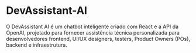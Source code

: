 # DevAssistant-AI
O DevAssistant AI é um chatbot inteligente criado com React e a API da OpenAI, projetado para fornecer assistência técnica personalizada para desenvolvedores frontend, UI/UX designers, testers, Product Owners (POs), backend e infraestrutura.
